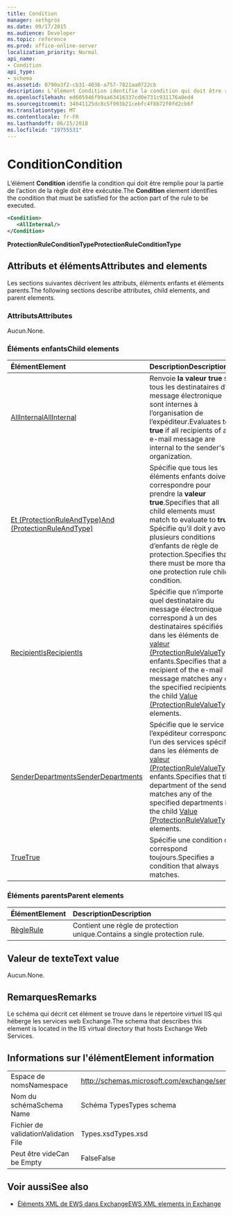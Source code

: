 ```yaml
---
title: Condition
manager: sethgros
ms.date: 09/17/2015
ms.audience: Developer
ms.topic: reference
ms.prod: office-online-server
localization_priority: Normal
api_name:
- Condition
api_type:
- schema
ms.assetid: 0790a3f2-cb31-4036-a757-7821aa0722cb
description: L’élément Condition identifie la condition qui doit être remplie pour la partie de l’action de la règle doit être exécutée.
ms.openlocfilehash: ed605946f99aa63416337cd0e731c931176a8ed4
ms.sourcegitcommit: 34041125dc8c5f993b21cebfc4f8b72f0fd2cb6f
ms.translationtype: MT
ms.contentlocale: fr-FR
ms.lasthandoff: 06/25/2018
ms.locfileid: "19755531"
---
```

# <a name="condition"></a><span data-ttu-id="aeb7e-103">Condition</span><span class="sxs-lookup"><span data-stu-id="aeb7e-103">Condition</span></span>

<span data-ttu-id="aeb7e-104">L’élément **Condition** identifie la condition qui doit être remplie pour la partie de l’action de la règle doit être exécutée.</span><span class="sxs-lookup"><span data-stu-id="aeb7e-104">The **Condition** element identifies the condition that must be satisfied for the action part of the rule to be executed.</span></span> 
  
```xml
<Condition>
   <AllInternal/>
</Condition>
```

 <span data-ttu-id="aeb7e-105">**ProtectionRuleConditionType**</span><span class="sxs-lookup"><span data-stu-id="aeb7e-105">**ProtectionRuleConditionType**</span></span>
## <a name="attributes-and-elements"></a><span data-ttu-id="aeb7e-106">Attributs et éléments</span><span class="sxs-lookup"><span data-stu-id="aeb7e-106">Attributes and elements</span></span>

<span data-ttu-id="aeb7e-107">Les sections suivantes décrivent les attributs, éléments enfants et éléments parents.</span><span class="sxs-lookup"><span data-stu-id="aeb7e-107">The following sections describe attributes, child elements, and parent elements.</span></span>
  
### <a name="attributes"></a><span data-ttu-id="aeb7e-108">Attributs</span><span class="sxs-lookup"><span data-stu-id="aeb7e-108">Attributes</span></span>

<span data-ttu-id="aeb7e-109">Aucun.</span><span class="sxs-lookup"><span data-stu-id="aeb7e-109">None.</span></span>
  
### <a name="child-elements"></a><span data-ttu-id="aeb7e-110">Éléments enfants</span><span class="sxs-lookup"><span data-stu-id="aeb7e-110">Child elements</span></span>

|<span data-ttu-id="aeb7e-111">**Élément**</span><span class="sxs-lookup"><span data-stu-id="aeb7e-111">**Element**</span></span>|<span data-ttu-id="aeb7e-112">**Description**</span><span class="sxs-lookup"><span data-stu-id="aeb7e-112">**Description**</span></span>|
|:-----|:-----|
|[<span data-ttu-id="aeb7e-113">AllInternal</span><span class="sxs-lookup"><span data-stu-id="aeb7e-113">AllInternal</span></span>](allinternal.md) <br/> |<span data-ttu-id="aeb7e-114">Renvoie **la valeur true** si tous les destinataires d’un message électronique sont internes à l’organisation de l’expéditeur.</span><span class="sxs-lookup"><span data-stu-id="aeb7e-114">Evaluates to **true** if all recipients of an e-mail message are internal to the sender's organization.</span></span>  <br/> |
|[<span data-ttu-id="aeb7e-115">Et (ProtectionRuleAndType)</span><span class="sxs-lookup"><span data-stu-id="aeb7e-115">And (ProtectionRuleAndType)</span></span>](and-protectionruleandtype.md) <br/> |<span data-ttu-id="aeb7e-116">Spécifie que tous les éléments enfants doivent correspondre pour prendre la **valeur true**.</span><span class="sxs-lookup"><span data-stu-id="aeb7e-116">Specifies that all child elements must match to evaluate to **true**.</span></span> <span data-ttu-id="aeb7e-117">Spécifie qu’il doit y avoir plusieurs conditions d’enfants de règle de protection.</span><span class="sxs-lookup"><span data-stu-id="aeb7e-117">Specifies that there must be more than one protection rule child condition.</span></span>  <br/> |
|[<span data-ttu-id="aeb7e-118">RecipientIs</span><span class="sxs-lookup"><span data-stu-id="aeb7e-118">RecipientIs</span></span>](recipientis.md) <br/> |<span data-ttu-id="aeb7e-119">Spécifie que n’importe quel destinataire du message électronique correspond à un des destinataires spécifiés dans les éléments de [valeur (ProtectionRuleValueType)](value-protectionrulevaluetype.md) enfants.</span><span class="sxs-lookup"><span data-stu-id="aeb7e-119">Specifies that any recipient of the e-mail message matches any of the specified recipients in the child [Value (ProtectionRuleValueType)](value-protectionrulevaluetype.md) elements.</span></span>  <br/> |
|[<span data-ttu-id="aeb7e-120">SenderDepartments</span><span class="sxs-lookup"><span data-stu-id="aeb7e-120">SenderDepartments</span></span>](senderdepartments.md) <br/> |<span data-ttu-id="aeb7e-121">Spécifie que le service de l’expéditeur correspond à l’un des services spécifiés dans les éléments de [valeur (ProtectionRuleValueType)](value-protectionrulevaluetype.md) enfants.</span><span class="sxs-lookup"><span data-stu-id="aeb7e-121">Specifies that the department of the sender matches any of the specified departments in the child [Value (ProtectionRuleValueType)](value-protectionrulevaluetype.md) elements.</span></span>  <br/> |
|[<span data-ttu-id="aeb7e-122">True</span><span class="sxs-lookup"><span data-stu-id="aeb7e-122">True</span></span>](true.md) <br/> |<span data-ttu-id="aeb7e-123">Spécifie une condition qui correspond toujours.</span><span class="sxs-lookup"><span data-stu-id="aeb7e-123">Specifies a condition that always matches.</span></span>  <br/> |
   
### <a name="parent-elements"></a><span data-ttu-id="aeb7e-124">Éléments parents</span><span class="sxs-lookup"><span data-stu-id="aeb7e-124">Parent elements</span></span>

|<span data-ttu-id="aeb7e-125">**Élément**</span><span class="sxs-lookup"><span data-stu-id="aeb7e-125">**Element**</span></span>|<span data-ttu-id="aeb7e-126">**Description**</span><span class="sxs-lookup"><span data-stu-id="aeb7e-126">**Description**</span></span>|
|:-----|:-----|
|[<span data-ttu-id="aeb7e-127">Règle</span><span class="sxs-lookup"><span data-stu-id="aeb7e-127">Rule</span></span>](rule.md) <br/> |<span data-ttu-id="aeb7e-128">Contient une règle de protection unique.</span><span class="sxs-lookup"><span data-stu-id="aeb7e-128">Contains a single protection rule.</span></span>  <br/> |
   
## <a name="text-value"></a><span data-ttu-id="aeb7e-129">Valeur de texte</span><span class="sxs-lookup"><span data-stu-id="aeb7e-129">Text value</span></span>

<span data-ttu-id="aeb7e-130">Aucun.</span><span class="sxs-lookup"><span data-stu-id="aeb7e-130">None.</span></span>
  
## <a name="remarks"></a><span data-ttu-id="aeb7e-131">Remarques</span><span class="sxs-lookup"><span data-stu-id="aeb7e-131">Remarks</span></span>

<span data-ttu-id="aeb7e-132">Le schéma qui décrit cet élément se trouve dans le répertoire virtuel IIS qui héberge les services web Exchange.</span><span class="sxs-lookup"><span data-stu-id="aeb7e-132">The schema that describes this element is located in the IIS virtual directory that hosts Exchange Web Services.</span></span>
  
## <a name="element-information"></a><span data-ttu-id="aeb7e-133">Informations sur l'élément</span><span class="sxs-lookup"><span data-stu-id="aeb7e-133">Element information</span></span>

|||
|:-----|:-----|
|<span data-ttu-id="aeb7e-134">Espace de noms</span><span class="sxs-lookup"><span data-stu-id="aeb7e-134">Namespace</span></span>  <br/> |http://schemas.microsoft.com/exchange/services/2006/types  <br/> |
|<span data-ttu-id="aeb7e-135">Nom du schéma</span><span class="sxs-lookup"><span data-stu-id="aeb7e-135">Schema Name</span></span>  <br/> |<span data-ttu-id="aeb7e-136">Schéma Types</span><span class="sxs-lookup"><span data-stu-id="aeb7e-136">Types schema</span></span>  <br/> |
|<span data-ttu-id="aeb7e-137">Fichier de validation</span><span class="sxs-lookup"><span data-stu-id="aeb7e-137">Validation File</span></span>  <br/> |<span data-ttu-id="aeb7e-138">Types.xsd</span><span class="sxs-lookup"><span data-stu-id="aeb7e-138">Types.xsd</span></span>  <br/> |
|<span data-ttu-id="aeb7e-139">Peut être vide</span><span class="sxs-lookup"><span data-stu-id="aeb7e-139">Can be Empty</span></span>  <br/> |<span data-ttu-id="aeb7e-140">False</span><span class="sxs-lookup"><span data-stu-id="aeb7e-140">False</span></span>  <br/> |
   
## <a name="see-also"></a><span data-ttu-id="aeb7e-141">Voir aussi</span><span class="sxs-lookup"><span data-stu-id="aeb7e-141">See also</span></span>



- [<span data-ttu-id="aeb7e-142">Éléments XML de EWS dans Exchange</span><span class="sxs-lookup"><span data-stu-id="aeb7e-142">EWS XML elements in Exchange</span></span>](ews-xml-elements-in-exchange.md)

